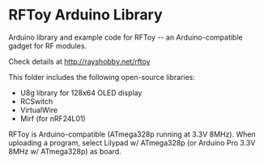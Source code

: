 RFToy Arduino Library
=====================

Arduino library and example code for RFToy --
an Arduino-compatible gadget for RF modules.

Check details at http://rayshobby.net/rftoy

This folder includes the following open-source
libraries:
- U8g library for 128x64 OLED display
- RCSwitch
- VirtualWire
- Mirf (for nRF24L01)

RFToy is Arduino-compatible (ATmega328p running
at 3.3V 8MHz). When uploading a program, select
Lilypad w/ ATmega328p (or Arduino Pro 3.3V 8MHz
w/ ATmega328p) as board.
